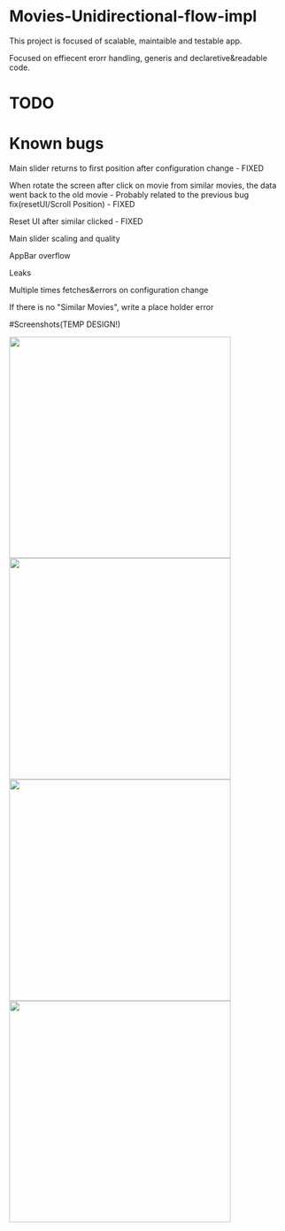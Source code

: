 # Movies-Unidirectional-flow-impl

This project is focused of scalable, maintaible and testable app.

Focused on effiecent erorr handling, generis and declaretive&readable code.

# TODO

# Known bugs

Main slider returns to first position after configuration change - FIXED

When rotate the screen after click on movie from similar movies, the data went back to the old movie - Probably related to the previous bug fix(resetUI/Scroll Position) - FIXED

Reset UI after similar clicked - FIXED

Main slider scaling and quality

AppBar overflow

Leaks

Multiple times fetches&errors on configuration change

If there is no "Similar Movies", write a place holder error

#Screenshots(TEMP DESIGN!)

<img src="https://user-images.githubusercontent.com/44434337/90000203-89027200-dc98-11ea-8896-1c6f5a62fce5.jpg" width="400"  height="400" />
<img src="https://user-images.githubusercontent.com/44434337/90000304-a9323100-dc98-11ea-9895-203c4bf12e09.jpg"  width="400"  height="400"/>
<img src="https://user-images.githubusercontent.com/44434337/90000339-b6e7b680-dc98-11ea-821e-981b766f2e45.jpg" width="400"  height="400" />
<img src=https://user-images.githubusercontent.com/44434337/90000380-c23ae200-dc98-11ea-9f6a-751a88827791.jpg"  width="400"  height="400" />







